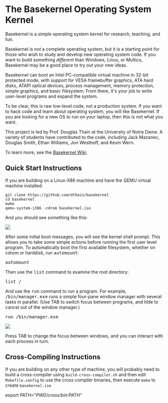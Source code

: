 # The Basekernel Operating System Kernel

Basekernel is a simple operating system kernel for research, teaching, and fun.

Basekernel is *not* a complete operating system, but it is a starting
point for those who wish to study and develop new operating system code.
If you want to build something *different* than Windows, Linux, or Multics,
Basekernel may be a good place to try out your new ideas.

Basekernel can boot an Intel PC-compatible virtual machine in 32-bit protected
mode, with support for VESA framebuffer graphics, ATA hard disks, ATAPI optical
devices, process management, memory protection, simple graphics, and basic filesystem.
From there, it's your job to write user-level programs and expand the system.

To be clear, this is raw low-level code, not a production system.
If you want to hack code and learn about operating system, you will like Basekernel.
If you are looking for a new OS to run on your laptop, then this is not what you want.

This project is led by Prof. Douglas Thain at the University of Notre Dame.
A variety of students have contributed to the code, including
Jack Mazanec, Douglas Smith, Ethan Williams, Jon Westhoff, and Kevin Wern.

To learn more, see the [Basekernel Wiki](https://github.com/dthain/basekernel/wiki).

## Quick Start Instructions

If you are building on a Linux-X86 machine
and have the QEMU virtual machine installed:

```
git clone https://github.com/dthain/basekernel
cd basekernel
make
qemu-system-i386 -cdrom basekernel.iso
```

And you should see something like this:

<img src=screenshot.png align=center>

After some initial boot messages, you will see the kernel shell prompt.
This allows you to take some simple actions before running the first
user level program.  To automatically boot the first available filesystem,
whether on cdrom or harddisk, run <tt>automount</tt>:

<pre>
automount
</pre>

Then use the <tt>list</tt> command to examine the root directory:

<pre>
list /
</pre>

And use the <tt>run</tt> command to run a program.
For example, <tt>/bin/manager.exe</tt> runs a simple
four-pane window manager with several tasks in parallel.
(Use TAB to switch focus between programs, and tilde
to cancel out of the window manager.)

<pre>
run /bin/manager.exe
</pre>

<img src=screenshot-windows.png align=center>

Press TAB to change the focus between windows,
and you can interact with each process in turn.

## Cross-Compiling Instructions

If you are building on any other type of machine,
you will probably need to build a cross-compiler
using `build-cross-compiler.sh` and then edit
`Makefile.config` to use the cross compiler binaries,
then execute `make` to create `basekernel.iso`

export PATH="$PWD/cross/bin:$PATH"